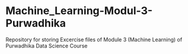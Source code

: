 # Machine_Learning-Modul-3-Purwadhika
Repository for storing Excercise files of Module 3 (Machine Learning) of Purwadhika Data Science Course
